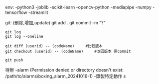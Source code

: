 env:
    -python3
    -joblib
    -scikit-learn
    -opencv-python
    -mediapipe
    -numpy
    -tensorflow
    -streamlit

git:
    (刪除,增加,update)
    git add .
    git commit -m "?"

    git log
    git log --oneline

    git diff (userid) -- (codeName)     #比較版本
    git checkout (userid) -- (codeName)     #改回版本 需commit

    git push

    


待辦
    -alarm (Permission denied or directory doesn't exist: /path/to/alarms\boxing_alarm_20241016-1)
    -錄製特定動作
    s